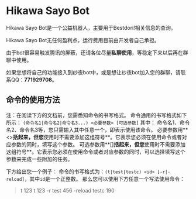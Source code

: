 # Hikawa Sayo Bot

Hikawa Sayo Bot是一个公益机器人，主要用于Bestdori!相关信息的查询。

Hikawa Sayo Bot无任何盈利点，运行费用目前由开发者自己承担。

由于bot很容易触发腾讯的屏蔽，还请各位尽量**私聊使用**，等稳定下来以后再在群聊中使用。

如果您想将自己的功能接入到纱夜bot中，或是想让纱夜bot加入您的群聊，请联系QQ：**771929708**。

## 命令的使用方法

注：在阅读下方的文档前，您需悉知命令的书写格式。
命令通用的书写格式如下所示：
`(命令名1|命令名2|命令名3...) <必要参数> [可选参数]`
其中：
命令名1、命令名2、命令名3等，您只需输入其中任意一个，即表示使用该命令。
必要参数用**<>**括起来，但您**使用时不需要添加这组符号**。它表示您必须在使用命令或者对应参数的同时，填写这个参数。
可选参数用**[]**括起来，但您**使用时不需要添加这组符号**。它表示您必须在使用命令或者对应参数的同时，可以选择填写这个参数来完成一些附加的任务。

下方给出您一个例子：
命令的书写格式为：`(t|test|testc) <id> [-r|-reload]`，其中`id`是一个正整数。
那么您可以使用下方任意一个写法使用命令：

> t 123
> t 123 -r
> test 456 -reload
> testc 190
